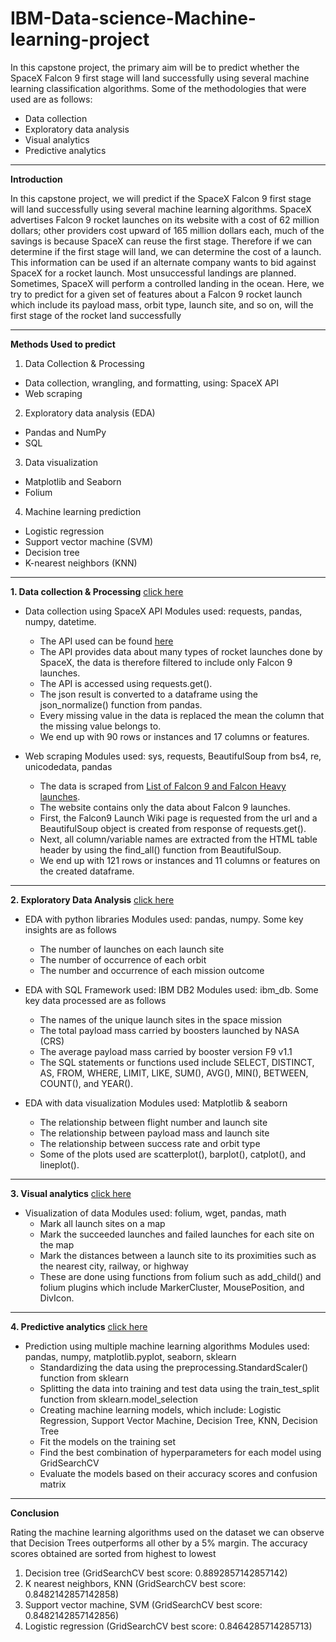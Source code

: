 # IBM-Data-science-Machine-learning-project
In this capstone project, the primary aim will be to predict whether the SpaceX Falcon 9 first stage will land successfully using several machine learning classification algorithms.
Some of the methodologies that were used are as follows:
- Data collection
- Exploratory data analysis
- Visual analytics
- Predictive analytics
-------------------------------------------------------------------------------------------------------------------------

**Introduction**

In this capstone project, we will predict if the SpaceX Falcon 9 first stage will land successfully using several machine learning algorithms. 
SpaceX advertises Falcon 9 rocket launches on its website with a cost of 62 million dollars; other providers cost upward of 165 million dollars each, much of the savings is because SpaceX can reuse the first stage. 
Therefore if we can determine if the first stage will land, we can determine the cost of a launch. This information can be used if an alternate company wants to bid against SpaceX for a rocket launch. Most unsuccessful landings are planned. Sometimes, SpaceX will perform a controlled landing in the ocean. Here, we try to predict for a given set of features about a Falcon 9 rocket launch which include its payload mass, orbit type, launch site, and so on, will the first stage of the rocket land successfully

-------------------------------------------------------------------------------------------------------------------------

**Methods Used to predict**

1. Data Collection & Processing
  - Data collection, wrangling, and formatting, using: SpaceX API
  - Web scraping
2. Exploratory data analysis (EDA)
  - Pandas and NumPy
  - SQL
3. Data visualization
  - Matplotlib and Seaborn
  - Folium
4. Machine learning prediction
  - Logistic regression
  - Support vector machine (SVM)
  - Decision tree
  - K-nearest neighbors (KNN)

-------------------------------------------------------------------------------------------------------------------------

**1. Data collection & Processing** [click here](https://github.com/nbjeelan/IBM-Data-science-Machine-learning-project/tree/master/Module_1%20_%20Data%20collection)

- Data collection using SpaceX API 
  Modules used: requests, pandas, numpy, datetime.
  - The API used can be found [here](https://api.spacexdata.com/v4/rockets/)
  - The API provides data about many types of rocket launches done by SpaceX, the data is therefore filtered to include only Falcon 9 launches.
  - The API is accessed using requests.get().
  - The json result is converted to a dataframe using the json_normalize() function from pandas.
  - Every missing value in the data is replaced the mean the column that the missing value belongs to.
  - We end up with 90 rows or instances and 17 columns or features.

- Web scraping 
  Modules used: sys, requests, BeautifulSoup from bs4, re, unicodedata, pandas
  - The data is scraped from [List of Falcon 9 and Falcon Heavy launches](https://en.wikipedia.org/w/index.php?title=List_of_Falcon_9_and_Falcon_Heavy_launches&oldid=1027686922).
  - The website contains only the data about Falcon 9 launches.
  - First, the Falcon9 Launch Wiki page is requested from the url and a BeautifulSoup object is created from response of requests.get().
  - Next, all column/variable names are extracted from the HTML table header by using the find_all() function from BeautifulSoup.
  - We end up with 121 rows or instances and 11 columns or features on the created dataframe.

-------------------------------------------------------------------------------------------------------------------------

**2. Exploratory Data Analysis** [click here](https://github.com/nbjeelan/IBM-Data-science-Machine-learning-project/tree/master/Module_2%20_%20Exploratory%20Data%20Analysis)

- EDA with python libraries
  Modules used: pandas, numpy. Some key insights are as follows
  - The number of launches on each launch site
  - The number of occurrence of each orbit
  - The number and occurrence of each mission outcome
  
- EDA with SQL
  Framework used: IBM DB2
  Modules used: ibm_db. Some key data processed are as follows
  - The names of the unique launch sites in the space mission
  - The total payload mass carried by boosters launched by NASA (CRS)
  - The average payload mass carried by booster version F9 v1.1
  - The SQL statements or functions used include 
  SELECT, DISTINCT, AS, FROM, WHERE, LIMIT, LIKE, SUM(), AVG(), MIN(), BETWEEN, COUNT(), and YEAR().
  
 - EDA with data visualization
  Modules used: Matplotlib & seaborn
   - The relationship between flight number and launch site
   - The relationship between payload mass and launch site
   - The relationship between success rate and orbit type
   - Some of the plots used are scatterplot(), barplot(), catplot(), and lineplot().
  
-------------------------------------------------------------------------------------------------------------------------

**3. Visual analytics** [click here](https://github.com/nbjeelan/IBM-Data-science-Machine-learning-project/tree/master/Module_3%20_%20VIsual%20analytics)

- Visualization of data
  Modules used: folium, wget, pandas, math
  - Mark all launch sites on a map
  - Mark the succeeded launches and failed launches for each site on the map
  - Mark the distances between a launch site to its proximities such as the nearest city, railway, or highway
  - These are done using functions from folium such as add_child() and folium plugins which include MarkerCluster, MousePosition, and DivIcon.

-------------------------------------------------------------------------------------------------------------------------

**4. Predictive analytics** [click here](https://github.com/nbjeelan/IBM-Data-science-Machine-learning-project/tree/master/Module_4%20_%20Predictive%20analytics)

- Prediction using multiple machine learning algorithms
  Modules used: pandas, numpy, matplotlib.pyplot, seaborn, sklearn
  - Standardizing the data using the preprocessing.StandardScaler() function from sklearn
  - Splitting the data into training and test data using the train_test_split function from sklearn.model_selection
  - Creating machine learning models, which include: Logistic Regression, Support Vector Machine, Decision Tree, KNN, Decision Tree
  - Fit the models on the training set
  - Find the best combination of hyperparameters for each model using GridSearchCV
  - Evaluate the models based on their accuracy scores and confusion matrix

-------------------------------------------------------------------------------------------------------------------------
**Conclusion**

Rating the machine learning algorithms used on the dataset we can observe that Decision Trees outperforms  all other by a 5% margin. The accuracy scores obtained are sorted from highest to lowest
  1. Decision tree (GridSearchCV best score: 0.8892857142857142)
  2. K nearest neighbors, KNN (GridSearchCV best score: 0.8482142857142858)
  3. Support vector machine, SVM (GridSearchCV best score: 0.8482142857142856)
  4. Logistic regression (GridSearchCV best score: 0.8464285714285713)
